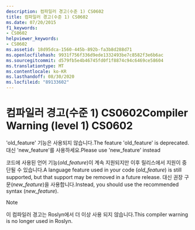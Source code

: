 ```yaml
---
description: 컴파일러 경고(수준 1) CS0602
title: 컴파일러 경고(수준 1) CS0602
ms.date: 07/20/2015
f1_keywords:
- CS0602
helpviewer_keywords:
- CS0602
ms.assetid: 18d95dca-1560-445b-892b-fa3b8d288d71
ms.openlocfilehash: 9931f756f336d9ede1332493be7c8582f3e6b6ac
ms.sourcegitcommit: d579fb5e4b46745fd0f1f8874c94c6469ce58604
ms.translationtype: MT
ms.contentlocale: ko-KR
ms.lasthandoff: 08/30/2020
ms.locfileid: "89133602"
---
```

# <a name="compiler-warning-level-1-cs0602"></a><span data-ttu-id="3a283-103">컴파일러 경고(수준 1) CS0602</span><span class="sxs-lookup"><span data-stu-id="3a283-103">Compiler Warning (level 1) CS0602</span></span>

<span data-ttu-id="3a283-104">'old_feature' 기능은 사용되지 않습니다.</span><span class="sxs-lookup"><span data-stu-id="3a283-104">The feature 'old_feature' is deprecated.</span></span> <span data-ttu-id="3a283-105">대신 'new_feature'를 사용하세요.</span><span class="sxs-lookup"><span data-stu-id="3a283-105">Please use 'new_feature' instead</span></span>

 <span data-ttu-id="3a283-106">코드에 사용된 언어 기능(*old_feature*)이 계속 지원되지만 이후 릴리스에서 지원이 중단될 수 있습니다.</span><span class="sxs-lookup"><span data-stu-id="3a283-106">A language feature used in your code (*old_feature*) is still supported, but that support may be removed in a future release.</span></span> <span data-ttu-id="3a283-107">대신 권장 구문(*new_feature*)을 사용합니다.</span><span class="sxs-lookup"><span data-stu-id="3a283-107">Instead, you should use the recommended syntax (*new_feature*).</span></span>

> [!NOTE]
> <span data-ttu-id="3a283-108">이 컴파일러 경고는 Roslyn에서 더 이상 사용 되지 않습니다.</span><span class="sxs-lookup"><span data-stu-id="3a283-108">This compiler warning is no longer used in Roslyn.</span></span>
